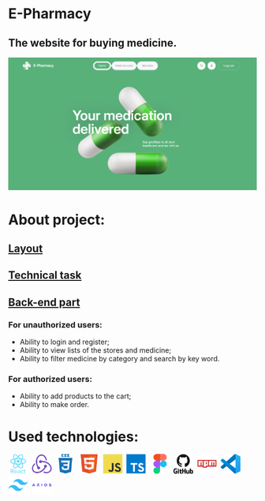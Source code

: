  <h1>E-Pharmacy</h1>

<h2>The website for buying medicine.</h2>
 <img src="./src/assets/images/project_photo.png" alt="Photo of project"/>

 <h1>About project:</h1>
 <h2><a href="https://www.figma.com/file/qrKzOBVqM6zOZNFkTOpEO0/E-PHARMACY-(clients)?type=design&node-id=0-1&mode=design&t=O9kTuPJAS2bjEuwM-0">Layout</a></h2>
 <h2><a href="https://docs.google.com/spreadsheets/d/1TdZTkbTSEcscopFAAH1XiiAbkP8IOawIugpvaG9xnuw/edit?gid=0#gid=0">Technical task</a></h2>
  <h2><a href="https://github.com/Annazubakha/E-Pharmacy-back">Back-end part</a></h2>
<h3>For unauthorized users:</h3>
<ul><li>Ability to login and register; </li>
<li>Ability to view lists of the stores and medicine;</li>
<li>Ability to filter medicine by category and search by key word.</li>
</ul>
<h3>For authorized users:</h3>
<ul><li>Ability to add products to the cart; </li>
<li>Ability to make order.</li>
</ul>
 <h1>Used technologies:</h1>
 <div>
 <img src="https://github.com/devicons/devicon/blob/master/icons/react/react-original-wordmark.svg" title="React" alt="React" width="40" height="40"/>&nbsp;
   <img src="https://github.com/devicons/devicon/blob/master/icons/redux/redux-original.svg" title="Redux" alt="Redux " width="40" height="40"/>&nbsp;
  <img src="https://github.com/devicons/devicon/blob/master/icons/css3/css3-plain-wordmark.svg"  title="CSS3" alt="CSS" width="40" height="40"/>&nbsp;
  <img src="https://github.com/devicons/devicon/blob/master/icons/html5/html5-original.svg" title="HTML5" alt="HTML" width="40" height="40"/>&nbsp;
  <img src="https://github.com/devicons/devicon/blob/master/icons/javascript/javascript-original.svg" title="JavaScript" alt="JavaScript" width="40" height="40"/>&nbsp;
  <img src="https://github.com/devicons/devicon/blob/master/icons/typescript/typescript-original.svg" title="TypeScript" alt="TypeScript" width="40" height="40"/>&nbsp;
    <img src="https://github.com/devicons/devicon/blob/master/icons/figma/figma-original.svg" title="Figma"  alt="Figma" width="40" height="40"/>&nbsp;
        <img src="https://github.com/devicons/devicon/blob/master/icons/github/github-original-wordmark.svg" title="GitHub"  alt="GitHub" width="40" height="40"/>&nbsp;
        <img src="https://github.com/devicons/devicon/blob/master/icons/npm/npm-original-wordmark.svg" title="NPM"  alt="NPM" width="40" height="40"/>&nbsp;
         <img src="https://github.com/devicons/devicon/blob/master/icons/vscode/vscode-original.svg" title="VScode"  alt="VScode" width="40" height="40"/>&nbsp;
         <img src="https://github.com/devicons/devicon/blob/master/icons/tailwindcss/tailwindcss-original.svg" title="Tailwind"  alt="Tailwind" width="40" height="40"/>&nbsp;
          <img src="https://github.com/devicons/devicon/blob/master/icons/axios/axios-plain-wordmark.svg" title="Axios"  alt="Axios" width="40" height="40"/>&nbsp;
  </div>
